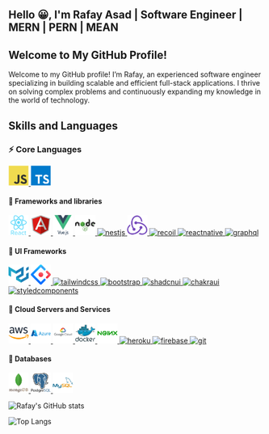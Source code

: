 ## Hello 😀, I'm Rafay Asad | Software Engineer | MERN | PERN | MEAN

## Welcome to My GitHub Profile!

Welcome to my GitHub profile! I’m Rafay, an experienced software engineer specializing in building scalable and efficient full-stack applications. I thrive on solving complex problems and continuously expanding my knowledge in the world of technology.

## Skills and Languages

### ⚡ Core Languages

<p align="left">
  <a href="https://developer.mozilla.org/en-US/docs/Web/JavaScript" target="_blank"> <img src="https://raw.githubusercontent.com/devicons/devicon/master/icons/javascript/javascript-original.svg" alt="javascript" width="40" height="40"/> </a><a href="https://www.typescriptlang.org/" target="_blank">
  <img src="https://raw.githubusercontent.com/devicons/devicon/master/icons/typescript/typescript-original.svg" alt="typescript" width="40" height="40"/>
</a>
  
#### 🌟 Frameworks and libraries

  <a href="https://reactjs.org/" target="_blank">
  <img src="https://raw.githubusercontent.com/devicons/devicon/master/icons/react/react-original-wordmark.svg" alt="react" width="40" height="40"/>
</a><a href="https://angular.io/" target="_blank">
  <img src="https://raw.githubusercontent.com/devicons/devicon/master/icons/angularjs/angularjs-original.svg" alt="angular" width="40" height="40"/>
</a><a href="https://vuejs.org/" target="_blank">
  <img src="https://raw.githubusercontent.com/devicons/devicon/master/icons/vuejs/vuejs-original-wordmark.svg" alt="vuejs" width="40" height="40"/>
</a><a href="https://nodejs.org/" target="_blank">
  <img src="https://raw.githubusercontent.com/devicons/devicon/master/icons/nodejs/nodejs-original-wordmark.svg" alt="nodejs" width="40" height="40"/>
</a><a href="https://nestjs.com/" target="_blank">
  <img src="https://www.vhv.rs/dpng/d/498-4989583_nestjs-logo-hd-png-download.png" alt="nestjs" width="40" height="40"/>
</a><a href="https://redux.js.org/" target="_blank">
  <img src="https://raw.githubusercontent.com/devicons/devicon/master/icons/redux/redux-original.svg" alt="redux" width="40" height="40"/>
</a><a href="https://recoiljs.org/" target="_blank">
  <img src="https://www.recoiljs.cn/img/wordmark.png" alt="recoil" width="40" height="40"/>
</a><a href="https://reactnative.dev/" target="_blank">
  <img src="https://flyclipart.com/thumbs/react-native-logo-1451515.png" alt="reactnative" width="40" height="40"/>
</a> <a href="https://graphql.org" target="_blank"> <img src="https://www.vectorlogo.zone/logos/graphql/graphql-icon.svg" alt="graphql" width="40" height="40"/> </a>

#### 🌟 UI Frameworks

<a href="https://mui.com/" target="_blank">
  <img src="https://raw.githubusercontent.com/devicons/devicon/master/icons/materialui/materialui-original.svg" alt="material-ui" width="40" height="40"/>
</a><a href="https://ant.design/" target="_blank">
  <img src="https://raw.githubusercontent.com/devicons/devicon/master/icons/antdesign/antdesign-original.svg" alt="antdesign" width="40" height="40"/>
</a><a href="https://tailwindcss.com/" target="_blank">
  <img src="https://encrypted-tbn0.gstatic.com/images?q=tbn:ANd9GcTeKPw4CK4jcH7udsFHZdiB3iIOuI3fUCsxUZosXy4Y1yd25NA-dzCBPrSDIhg1BwObl3w&usqp=CAU" alt="tailwindcss" width="40" height="40"/>
</a><a href="https://getbootstrap.com/" target="_blank">
  <img src="https://e7.pngegg.com/pngimages/391/430/png-clipart-bootstrap-full-logo-tech-companies-thumbnail.png" alt="bootstrap" width="40" height="40"/>
</a><a href="https://shadcn.dev/" target="_blank">
  <img src="https://cdn.illacloud.com/illa-website/blog/shadcn-ui-2024/cover.png" alt="shadcnui" width="40" height="40"/>
</a><a href="https://chakra-ui.com/" target="_blank">
  <img src="https://miro.medium.com/v2/resize:fit:800/1*8hhfdEqRkRQSaJrJlx60zg.png" alt="chakraui" width="40" height="40"/>
</a><a href="https://styled-components.com/" target="_blank">
  <img src="https://raw.githubusercontent.com/styled-components/brand/master/styled-components.png" alt="styledcomponents" width="40" height="40"/>
</a>

#### 🌟 Cloud Servers and Services

<a href="https://aws.amazon.com/" target="_blank">
  <img src="https://raw.githubusercontent.com/devicons/devicon/master/icons/amazonwebservices/amazonwebservices-original-wordmark.svg" alt="AWS" width="40" height="40"/>
</a><a href="https://azure.microsoft.com/" target="_blank">
  <img src="https://raw.githubusercontent.com/devicons/devicon/master/icons/azure/azure-original-wordmark.svg" alt="Azure" width="40" height="40"/>
</a><a href="https://cloud.google.com/" target="_blank">
  <img src="https://raw.githubusercontent.com/devicons/devicon/master/icons/googlecloud/googlecloud-original-wordmark.svg" alt="Google Cloud" width="40" height="40"/>
</a><a href="https://www.docker.com/" target="_blank">
  <img src="https://raw.githubusercontent.com/devicons/devicon/master/icons/docker/docker-original-wordmark.svg" alt="Docker" width="40" height="40"/>
</a><a href="https://www.nginx.com" target="_blank"> <img src="https://raw.githubusercontent.com/devicons/devicon/master/icons/nginx/nginx-original.svg" alt="nginx" width="40" height="40"/> </a> <a href="https://heroku.com" target="_blank"> <img src="https://www.vectorlogo.zone/logos/heroku/heroku-icon.svg" alt="heroku" width="40" height="40"/> </a><a href="https://firebase.google.com/" target="_blank"> <img src="https://www.vectorlogo.zone/logos/firebase/firebase-icon.svg" alt="firebase" width="40" height="40"/> </a><a href="https://git-scm.com/" target="_blank"> <img src="https://www.vectorlogo.zone/logos/git-scm/git-scm-icon.svg" alt="git" width="40" height="40"/> </a>

#### 🌟 Databases

<a href="https://www.mongodb.com/" target="_blank">
  <img src="https://raw.githubusercontent.com/devicons/devicon/master/icons/mongodb/mongodb-original-wordmark.svg" alt="mongodb" width="40" height="40"/>
</a><a href="https://www.postgresql.org/" target="_blank">
  <img src="https://raw.githubusercontent.com/devicons/devicon/master/icons/postgresql/postgresql-original-wordmark.svg" alt="postgresql" width="40" height="40"/>
</a><a href="https://www.mysql.com/" target="_blank">
  <img src="https://raw.githubusercontent.com/devicons/devicon/master/icons/mysql/mysql-original-wordmark.svg" alt="mysql" width="40" height="40"/>
</a>

<p></p>

![Rafay's GitHub stats](https://github-readme-stats.vercel.app/api?username=Rafayasad&show_icons=true)

![Top Langs](https://github-readme-stats.vercel.app/api/top-langs/?username=Rafayasad&layout=compact)
